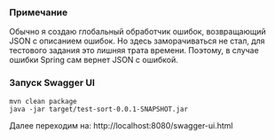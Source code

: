 ### Примечание

Обычно я создаю глобальный обработчик ошибок, возвращающий JSON с описанием ошибок. 
Но здесь заморачиваться не стал, для тестового задания это лишняя трата времени.
Поэтому, в случае ошибки Spring сам вернет JSON с ошибкой. 


### Запуск Swagger UI

```shell
mvn clean package
java -jar target/test-sort-0.0.1-SNAPSHOT.jar
```

Далее переходим на: http://localhost:8080/swagger-ui.html
